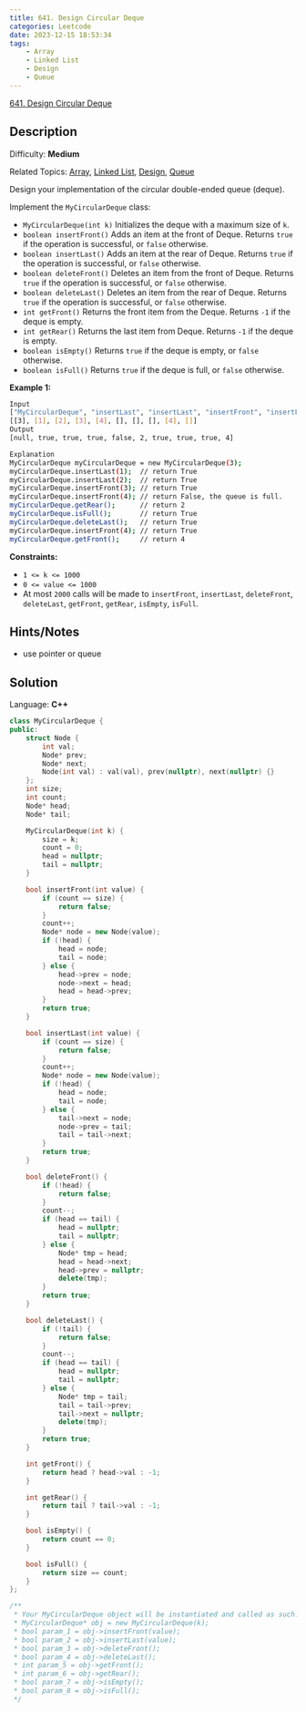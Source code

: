 ```yaml
---
title: 641. Design Circular Deque
categories: Leetcode
date: 2023-12-15 18:53:34
tags:
    - Array
    - Linked List
    - Design
    - Queue
---
```


[641\. Design Circular Deque](https://leetcode.com/problems/design-circular-deque/)

## Description

Difficulty: **Medium**

Related Topics: [Array](https://leetcode.com/tag/https://leetcode.com/tag/array//), [Linked List](https://leetcode.com/tag/https://leetcode.com/tag/linked-list//), [Design](https://leetcode.com/tag/https://leetcode.com/tag/design//), [Queue](https://leetcode.com/tag/https://leetcode.com/tag/queue//)

Design your implementation of the circular double-ended queue (deque).

Implement the `MyCircularDeque` class:

* `MyCircularDeque(int k)` Initializes the deque with a maximum size of `k`.
* `boolean insertFront()` Adds an item at the front of Deque. Returns `true` if the operation is successful, or `false` otherwise.
* `boolean insertLast()` Adds an item at the rear of Deque. Returns `true` if the operation is successful, or `false` otherwise.
* `boolean deleteFront()` Deletes an item from the front of Deque. Returns `true` if the operation is successful, or `false` otherwise.
* `boolean deleteLast()` Deletes an item from the rear of Deque. Returns `true` if the operation is successful, or `false` otherwise.
* `int getFront()` Returns the front item from the Deque. Returns `-1` if the deque is empty.
* `int getRear()` Returns the last item from Deque. Returns `-1` if the deque is empty.
* `boolean isEmpty()` Returns `true` if the deque is empty, or `false` otherwise.
* `boolean isFull()` Returns `true` if the deque is full, or `false` otherwise.

**Example 1:**

```bash
Input
["MyCircularDeque", "insertLast", "insertLast", "insertFront", "insertFront", "getRear", "isFull", "deleteLast", "insertFront", "getFront"]
[[3], [1], [2], [3], [4], [], [], [], [4], []]
Output
[null, true, true, true, false, 2, true, true, true, 4]

Explanation
MyCircularDeque myCircularDeque = new MyCircularDeque(3);
myCircularDeque.insertLast(1);  // return True
myCircularDeque.insertLast(2);  // return True
myCircularDeque.insertFront(3); // return True
myCircularDeque.insertFront(4); // return False, the queue is full.
myCircularDeque.getRear();      // return 2
myCircularDeque.isFull();       // return True
myCircularDeque.deleteLast();   // return True
myCircularDeque.insertFront(4); // return True
myCircularDeque.getFront();     // return 4
```

**Constraints:**

* `1 <= k <= 1000`
* `0 <= value <= 1000`
* At most `2000` calls will be made to `insertFront`, `insertLast`, `deleteFront`, `deleteLast`, `getFront`, `getRear`, `isEmpty`, `isFull`.

## Hints/Notes

* use pointer or queue

## Solution

Language: **C++**

```C++
class MyCircularDeque {
public:
    struct Node {
        int val;
        Node* prev;
        Node* next;
        Node(int val) : val(val), prev(nullptr), next(nullptr) {}
    };
    int size;
    int count;
    Node* head;
    Node* tail;

    MyCircularDeque(int k) {
        size = k;
        count = 0;
        head = nullptr;
        tail = nullptr;
    }

    bool insertFront(int value) {
        if (count == size) {
            return false;
        }
        count++;
        Node* node = new Node(value);
        if (!head) {
            head = node;
            tail = node;
        } else {
            head->prev = node;
            node->next = head;
            head = head->prev;
        }
        return true;
    }

    bool insertLast(int value) {
        if (count == size) {
            return false;
        }
        count++;
        Node* node = new Node(value);
        if (!head) {
            head = node;
            tail = node;
        } else {
            tail->next = node;
            node->prev = tail;
            tail = tail->next;
        }
        return true;
    }

    bool deleteFront() {
        if (!head) {
            return false;
        }
        count--;
        if (head == tail) {
            head = nullptr;
            tail = nullptr;
        } else {
            Node* tmp = head;
            head = head->next;
            head->prev = nullptr;
            delete(tmp);
        }
        return true;
    }

    bool deleteLast() {
        if (!tail) {
            return false;
        }
        count--;
        if (head == tail) {
            head = nullptr;
            tail = nullptr;
        } else {
            Node* tmp = tail;
            tail = tail->prev;
            tail->next = nullptr;
            delete(tmp);
        }
        return true;
    }

    int getFront() {
        return head ? head->val : -1;
    }

    int getRear() {
        return tail ? tail->val : -1;
    }

    bool isEmpty() {
        return count == 0;
    }

    bool isFull() {
        return size == count;
    }
};

/**
 * Your MyCircularDeque object will be instantiated and called as such:
 * MyCircularDeque* obj = new MyCircularDeque(k);
 * bool param_1 = obj->insertFront(value);
 * bool param_2 = obj->insertLast(value);
 * bool param_3 = obj->deleteFront();
 * bool param_4 = obj->deleteLast();
 * int param_5 = obj->getFront();
 * int param_6 = obj->getRear();
 * bool param_7 = obj->isEmpty();
 * bool param_8 = obj->isFull();
 */
```
